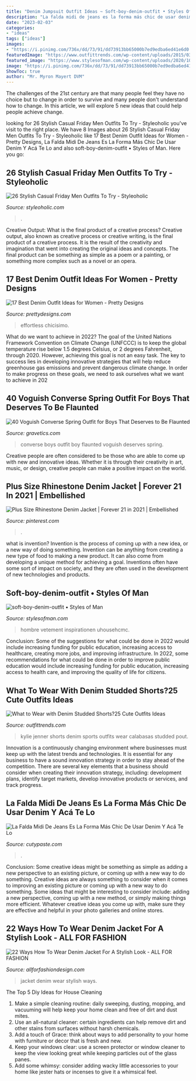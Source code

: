 ```yaml
---
title: "Denim Jumpsuit Outfit Ideas ~ Soft-boy-denim-outfit • Styles Of Man"
description: "La falda midi de jeans es la forma más chic de usar denim y acá te lo"
date: "2023-02-03"
categories:
- "ideas"
tags: ["ideas"]
images:
- "https://i.pinimg.com/736x/dd/73/91/dd73913bb65000b7ed9edba6ed41e6d0.jpg"
featuredImage: "https://www.outfittrends.com/wp-content/uploads/2015/03/08dbca9649debe2865363523b41de194.jpg"
featured_image: "https://www.stylesofman.com/wp-content/uploads/2020/10/soft-boy-denim-outfit.jpg"
image: "https://i.pinimg.com/736x/dd/73/91/dd73913bb65000b7ed9edba6ed41e6d0.jpg"
ShowToc: true
author: "Mr. Myron Mayert DVM"
---
```



The challenges of the 21st century are that many people feel they have no choice but to change in order to survive and many people don't understand how to change. In this article, we will explore 5 new ideas that could help people achieve change.

	

		
looking for 26 Stylish Casual Friday Men Outfits To Try - Styleoholic you've visit to the right place. We have 8 Images about 26 Stylish Casual Friday Men Outfits To Try - Styleoholic like 17 Best Denim Outfit Ideas for Women - Pretty Designs, La Falda Midi De Jeans Es La Forma Más Chic De Usar Denim Y Acá Te Lo and also soft-boy-denim-outfit • Styles of Man. Here you go:
		
    
## 26 Stylish Casual Friday Men Outfits To Try - Styleoholic

<img loading=lazy src="https://i.styleoholic.com/casual-friday-men-outfits-to-try-13.jpg" onerror="this.onerror=null;this.src='https://tse4.mm.bing.net/th?id=OIP.klMrXg3DtPLRvX1LD1PoxgHaJ4&amp;pid=15.1';" alt="26 Stylish Casual Friday Men Outfits To Try - Styleoholic">

_Source: styleoholic.com_

>. 

	

Creative Output: What is the final product of a creative process?
Creative output, also known as creative process or creative writing, is the final product of a creative process. It is the result of the creativity and imagination that went into creating the original ideas and concepts. The final product can be something as simple as a poem or a painting, or something more complex such as a novel or an opera.

    
## 17 Best Denim Outfit Ideas For Women - Pretty Designs

<img loading=lazy src="http://www.prettydesigns.com/wp-content/uploads/2014/05/Denim-Jumpsuit-Outfit-Idea.jpg" onerror="this.onerror=null;this.src='https://tse4.mm.bing.net/th?id=OIP.jUDjqMexAa4Z6qCje935sQHaKI&amp;pid=15.1';" alt="17 Best Denim Outfit Ideas for Women - Pretty Designs">

_Source: prettydesigns.com_

>effortless chicisimo. 

	

What do we want to achieve in 2022?
The goal of the United Nations Framework Convention on Climate Change (UNFCCC) is to keep the global temperature rise below 1.5 degrees Celsius, or 2 degrees Fahrenheit, through 2020. However, achieving this goal is not an easy task. The key to success lies in developing innovative strategies that will help reduce greenhouse gas emissions and prevent dangerous climate change. In order to make progress on these goals, we need to ask ourselves what we want to achieve in 202
    
## 40 Voguish Converse Spring Outfit For Boys That Deserves To Be Flaunted

<img loading=lazy src="http://www.gravetics.com/wp-content/uploads/2017/06/Little-Boy-In-Black-With-Red-Converse.jpg" onerror="this.onerror=null;this.src='https://tse2.mm.bing.net/th?id=OIP.2rNAfENAyNYQfnwDlgKmIgHaJQ&amp;pid=15.1';" alt="40 Voguish Converse Spring Outfit for Boys That Deserves to Be Flaunted">

_Source: gravetics.com_

>converse boys outfit boy flaunted voguish deserves spring. 

	

Creative people are often considered to be those who are able to come up with new and innovative ideas. Whether it is through their creativity in art, music, or design, creative people can make a positive impact on the world.

    
## Plus Size Rhinestone Denim Jacket | Forever 21 In 2021 | Embellished

<img loading=lazy src="https://i.pinimg.com/736x/dd/73/91/dd73913bb65000b7ed9edba6ed41e6d0.jpg" onerror="this.onerror=null;this.src='https://tse2.mm.bing.net/th?id=OIP.dfcSl7Yu4aUS7X3eCe3AmAHaLH&amp;pid=15.1';" alt="Plus Size Rhinestone Denim Jacket | Forever 21 in 2021 | Embellished">

_Source: pinterest.com_

>. 

	

what is invention?
Invention is the process of coming up with a new idea, or a new way of doing something. Invention can be anything from creating a new type of food to making a new product. It can also come from developing a unique method for achieving a goal. Inventions often have some sort of impact on society, and they are often used in the development of new technologies and products.

    
## Soft-boy-denim-outfit • Styles Of Man

<img loading=lazy src="https://www.stylesofman.com/wp-content/uploads/2020/10/soft-boy-denim-outfit.jpg" onerror="this.onerror=null;this.src='https://tse4.mm.bing.net/th?id=OIP.D7k62ZrZbx7D4GQZ1XwU6gAAAA&amp;pid=15.1';" alt="soft-boy-denim-outfit • Styles of Man">

_Source: stylesofman.com_

>hombre vetement inspirationen uhousehcmc. 

	

Conclusion: Some of the suggestions for what could be done in 2022 would include increasing funding for public education, increasing access to healthcare, creating more jobs, and improving infrastructure.
In 2022, some recommendations for what could be done in order to improve public education would include increasing funding for public education, increasing access to health care, and improving the quality of life for citizens.

    
## What To Wear With Denim Studded Shorts?25 Cute Outfits Ideas

<img loading=lazy src="https://www.outfittrends.com/wp-content/uploads/2015/03/08dbca9649debe2865363523b41de194.jpg" onerror="this.onerror=null;this.src='https://tse4.mm.bing.net/th?id=OIP.Xnuh9JMaH5lpRYcGbh-s0QHaQK&amp;pid=15.1';" alt="What to Wear with Denim Studded Shorts?25 Cute Outfits Ideas">

_Source: outfittrends.com_

>kylie jenner shorts denim sports outfits wear calabasas studded pout. 

	

Innovation is a continuously changing environment where businesses must keep up with the latest trends and technologies. It is essential for any business to have a sound innovation strategy in order to stay ahead of the competition. There are several key elements that a business should consider when creating their innovation strategy, including: development plans, identify target markets, develop innovative products or services, and track progress.

    
## La Falda Midi De Jeans Es La Forma Más Chic De Usar Denim Y Acá Te Lo

<img loading=lazy src="https://www.cutypaste.com/wp-content/uploads/2019/11/Falda-jean-midi-19.jpg" onerror="this.onerror=null;this.src='https://tse2.mm.bing.net/th?id=OIP.S3lKGZh2VqEj9nKVzspLvgHaLH&amp;pid=15.1';" alt="La Falda Midi De Jeans Es La Forma Más Chic De Usar Denim Y Acá Te Lo">

_Source: cutypaste.com_

>. 

	

Conclusion: Some creative ideas might be something as simple as adding a new perspective to an existing picture, or coming up with a new way to do something.
Creative ideas are always something to consider when it comes to improving an existing picture or coming up with a new way to do something. Some ideas that might be interesting to consider include: adding a new perspective, coming up with a new method, or simply making things more efficient. Whatever creative ideas you come up with, make sure they are effective and helpful in your photo galleries and online stores.

    
## 22 Ways How To Wear Denim Jacket For A Stylish Look - ALL FOR FASHION

<img loading=lazy src="https://allforfashiondesign.com/wp-content/uploads/2014/03/kwa-14.jpg" onerror="this.onerror=null;this.src='https://tse3.mm.bing.net/th?id=OIP.9v3NMDtQGi8A_DF5wZ-9zwHaK2&amp;pid=15.1';" alt="22 Ways How To Wear Denim Jacket For A Stylish Look - ALL FOR FASHION">

_Source: allforfashiondesign.com_

>jacket denim wear stylish ways. 

	

The Top 5 Diy Ideas for House Cleaning
1. Make a simple cleaning routine: daily sweeping, dusting, mopping, and vacuuming will help keep your home clean and free of dirt and dust mites.
2. Use an all-natural cleaner: certain ingredients can help remove dirt and other stains from surfaces without harsh chemicals.
3. Add a touch of Grace: think about ways to add personality to your home with furniture or decor that is fresh and new.
4. Keep your windows clear: use a screen protector or window cleaner to keep the view looking great while keeping particles out of the glass panes.
5. Add some whimsy: consider adding wacky little accessories to your home like jester hats or incenses to give it a whimsical feel.

